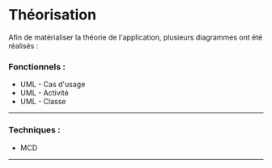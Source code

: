 # Théorisation

Afin de matérialiser la théorie de l'application, plusieurs diagrammes ont été réalisés :

### Fonctionnels :

- UML - Cas d'usage
- UML - Activité
- UML - Classe

---
### Techniques :

- MCD

---
